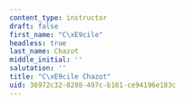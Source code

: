 ```yaml
---
content_type: instructor
draft: false
first_name: "C\xE9cile"
headless: true
last_name: Chazot
middle_initial: ''
salutation: ''
title: "C\xE9cile Chazot"
uid: 36972c32-0288-497c-b161-ce94196e183c
---
```

